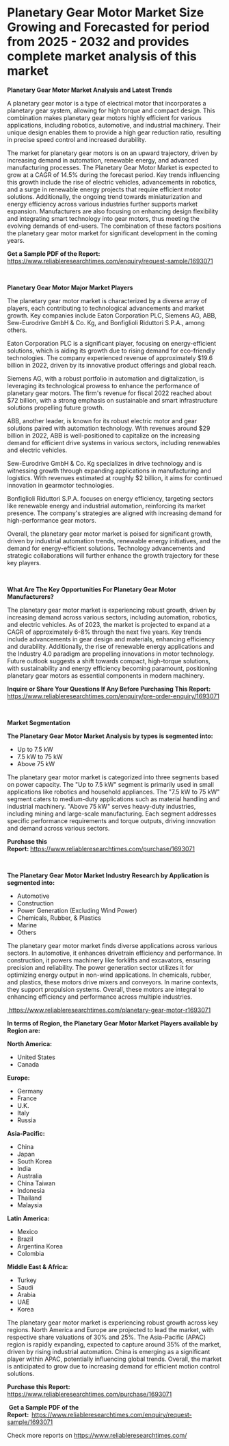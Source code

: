 <p><h1>Planetary Gear Motor Market Size Growing and Forecasted for period from 2025 - 2032 and provides complete market analysis of this market</h1></p><p><strong>Planetary Gear Motor Market Analysis and Latest Trends</strong></p>
<p><p>A planetary gear motor is a type of electrical motor that incorporates a planetary gear system, allowing for high torque and compact design. This combination makes planetary gear motors highly efficient for various applications, including robotics, automotive, and industrial machinery. Their unique design enables them to provide a high gear reduction ratio, resulting in precise speed control and increased durability.</p><p>The market for planetary gear motors is on an upward trajectory, driven by increasing demand in automation, renewable energy, and advanced manufacturing processes. The Planetary Gear Motor Market is expected to grow at a CAGR of 14.5% during the forecast period. Key trends influencing this growth include the rise of electric vehicles, advancements in robotics, and a surge in renewable energy projects that require efficient motor solutions. Additionally, the ongoing trend towards miniaturization and energy efficiency across various industries further supports market expansion. Manufacturers are also focusing on enhancing design flexibility and integrating smart technology into gear motors, thus meeting the evolving demands of end-users. The combination of these factors positions the planetary gear motor market for significant development in the coming years.</p></p>
<p><strong>Get a Sample PDF of the Report:&nbsp;</strong> <a href="https://www.reliableresearchtimes.com/enquiry/request-sample/1693071?utm_campaign=3363&utm_medium=2&utm_source=Github&utm_content=ia&utm_term=10042025&utm_id=planetary-gear-motor">https://www.reliableresearchtimes.com/enquiry/request-sample/1693071</a></p>
<p>&nbsp;</p>
<p><strong>Planetary Gear Motor Major Market Players</strong></p>
<p><p>The planetary gear motor market is characterized by a diverse array of players, each contributing to technological advancements and market growth. Key companies include Eaton Corporation PLC, Siemens AG, ABB, Sew-Eurodrive GmbH & Co. Kg, and Bonfiglioli Riduttori S.P.A., among others.</p><p>Eaton Corporation PLC is a significant player, focusing on energy-efficient solutions, which is aiding its growth due to rising demand for eco-friendly technologies. The company experienced revenue of approximately $19.6 billion in 2022, driven by its innovative product offerings and global reach.</p><p>Siemens AG, with a robust portfolio in automation and digitalization, is leveraging its technological prowess to enhance the performance of planetary gear motors. The firm's revenue for fiscal 2022 reached about $72 billion, with a strong emphasis on sustainable and smart infrastructure solutions propelling future growth.</p><p>ABB, another leader, is known for its robust electric motor and gear solutions paired with automation technology. With revenues around $29 billion in 2022, ABB is well-positioned to capitalize on the increasing demand for efficient drive systems in various sectors, including renewables and electric vehicles.</p><p>Sew-Eurodrive GmbH & Co. Kg specializes in drive technology and is witnessing growth through expanding applications in manufacturing and logistics. With revenues estimated at roughly $2 billion, it aims for continued innovation in gearmotor technologies.</p><p>Bonfiglioli Riduttori S.P.A. focuses on energy efficiency, targeting sectors like renewable energy and industrial automation, reinforcing its market presence. The company's strategies are aligned with increasing demand for high-performance gear motors.</p><p>Overall, the planetary gear motor market is poised for significant growth, driven by industrial automation trends, renewable energy initiatives, and the demand for energy-efficient solutions. Technology advancements and strategic collaborations will further enhance the growth trajectory for these key players.</p></p>
<p>&nbsp;</p>
<p><strong>What Are The Key Opportunities For Planetary Gear Motor Manufacturers?</strong></p>
<p><p>The planetary gear motor market is experiencing robust growth, driven by increasing demand across various sectors, including automation, robotics, and electric vehicles. As of 2023, the market is projected to expand at a CAGR of approximately 6-8% through the next five years. Key trends include advancements in gear design and materials, enhancing efficiency and durability. Additionally, the rise of renewable energy applications and the Industry 4.0 paradigm are propelling innovations in motor technology. Future outlook suggests a shift towards compact, high-torque solutions, with sustainability and energy efficiency becoming paramount, positioning planetary gear motors as essential components in modern machinery.</p></p>
<p><strong>Inquire or Share Your Questions If Any Before Purchasing This Report:</strong> <a href="https://www.reliableresearchtimes.com/enquiry/pre-order-enquiry/1693071?utm_campaign=3363&utm_medium=2&utm_source=Github&utm_content=ia&utm_term=10042025&utm_id=planetary-gear-motor">https://www.reliableresearchtimes.com/enquiry/pre-order-enquiry/1693071</a></p>
<p>&nbsp;</p>
<p><strong>Market Segmentation</strong></p>
<p><strong>The Planetary Gear Motor Market Analysis by types is segmented into:</strong></p>
<p><ul><li>Up to 7.5 kW</li><li>7.5 kW to 75 kW</li><li>Above 75 kW</li></ul></p>
<p><p>The planetary gear motor market is categorized into three segments based on power capacity. The "Up to 7.5 kW" segment is primarily used in small applications like robotics and household appliances. The "7.5 kW to 75 kW" segment caters to medium-duty applications such as material handling and industrial machinery. "Above 75 kW" serves heavy-duty industries, including mining and large-scale manufacturing. Each segment addresses specific performance requirements and torque outputs, driving innovation and demand across various sectors.</p></p>
<p><strong>Purchase this Report:&nbsp;</strong><a href="https://www.reliableresearchtimes.com/purchase/1693071?utm_campaign=3363&utm_medium=2&utm_source=Github&utm_content=ia&utm_term=10042025&utm_id=planetary-gear-motor">https://www.reliableresearchtimes.com/purchase/1693071</a></p>
<p>&nbsp;</p>
<p><strong>The Planetary Gear Motor Market Industry Research by Application is segmented into:</strong></p>
<p><ul><li>Automotive</li><li>Construction</li><li>Power Generation (Excluding Wind Power)</li><li>Chemicals, Rubber, & Plastics</li><li>Marine</li><li>Others</li></ul></p>
<p><p>The planetary gear motor market finds diverse applications across various sectors. In automotive, it enhances drivetrain efficiency and performance. In construction, it powers machinery like forklifts and excavators, ensuring precision and reliability. The power generation sector utilizes it for optimizing energy output in non-wind applications. In chemicals, rubber, and plastics, these motors drive mixers and conveyors. In marine contexts, they support propulsion systems. Overall, these motors are integral to enhancing efficiency and performance across multiple industries.</p></p>
<p><a href="https://www.reliableresearchtimes.com/planetary-gear-motor-r1693071?utm_campaign=3363&utm_medium=2&utm_source=Github&utm_content=ia&utm_term=10042025&utm_id=planetary-gear-motor">&nbsp;https://www.reliableresearchtimes.com/planetary-gear-motor-r1693071</a></p>
<p><strong>In terms of Region, the Planetary Gear Motor Market Players available by Region are:</strong></p>
<p>
    <p> <strong> North America: </strong>
        <ul>
            <li>United States</li>
            <li>Canada</li>
        </ul>
        </p> 
    <p> <strong> Europe: </strong>
        <ul>
            <li>Germany</li>
            <li>France</li>
            <li>U.K.</li>
            <li>Italy</li>
            <li>Russia</li>
        </ul>
        </p> 
    <p> <strong> Asia-Pacific: </strong>
        <ul>
            <li>China</li>
            <li>Japan</li>
            <li>South Korea</li>
            <li>India</li>
            <li>Australia</li>
            <li>China Taiwan</li>
            <li>Indonesia</li>
            <li>Thailand</li>
            <li>Malaysia</li>
        </ul>
        </p> 
    <p> <strong> Latin America: </strong>
        <ul>
            <li>Mexico</li>
            <li>Brazil</li>
            <li>Argentina Korea</li>
            <li>Colombia</li>
        </ul>
        </p> 
    <p> <strong> Middle East & Africa: </strong>
        <ul>
            <li>Turkey</li>
            <li>Saudi</li>
            <li>Arabia</li>
            <li>UAE</li>
            <li>Korea</li>
        </ul>
    </p>
    </p>
<p><p>The planetary gear motor market is experiencing robust growth across key regions. North America and Europe are projected to lead the market, with respective share valuations of 30% and 25%. The Asia-Pacific (APAC) region is rapidly expanding, expected to capture around 35% of the market, driven by rising industrial automation. China is emerging as a significant player within APAC, potentially influencing global trends. Overall, the market is anticipated to grow due to increasing demand for efficient motion control solutions.</p></p>
<p><strong>Purchase this Report: </strong><a href="https://www.reliableresearchtimes.com/purchase/1693071?utm_campaign=3363&utm_medium=2&utm_source=Github&utm_content=ia&utm_term=10042025&utm_id=planetary-gear-motor">https://www.reliableresearchtimes.com/purchase/1693071</a></p>
<p>&nbsp;<strong>Get a Sample PDF of the Report:&nbsp;&nbsp;</strong><a href="https://www.reliableresearchtimes.com/enquiry/request-sample/1693071?utm_campaign=3363&utm_medium=2&utm_source=Github&utm_content=ia&utm_term=10042025&utm_id=planetary-gear-motor">https://www.reliableresearchtimes.com/enquiry/request-sample/1693071</a></p>
<p><strong></strong></p>
<p>Check more reports on <a href="https://www.reliableresearchtimes.com/?utm_campaign=3363&utm_medium=2&utm_source=Github&utm_content=ia&utm_term=10042025&utm_id=planetary-gear-motor">https://www.reliableresearchtimes.com/</a></p>